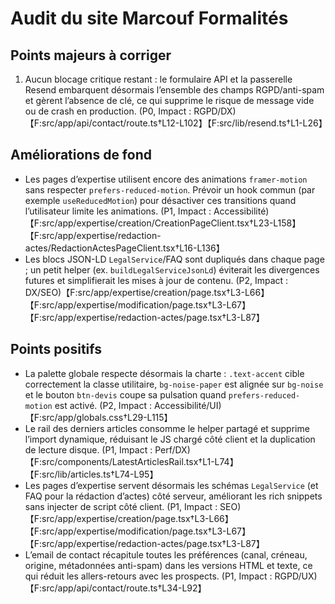 # Audit du site Marcouf Formalités

## Points majeurs à corriger

1. Aucun blocage critique restant : le formulaire API et la passerelle Resend embarquent désormais l’ensemble des champs RGPD/anti-spam et gèrent l’absence de clé, ce qui supprime le risque de message vide ou de crash en production. (P0, Impact : RGPD/DX)【F:src/app/api/contact/route.ts†L12-L102】【F:src/lib/resend.ts†L1-L26】

## Améliorations de fond

- Les pages d’expertise utilisent encore des animations `framer-motion` sans respecter `prefers-reduced-motion`. Prévoir un hook commun (par exemple `useReducedMotion`) pour désactiver ces transitions quand l’utilisateur limite les animations. (P1, Impact : Accessibilité)【F:src/app/expertise/creation/CreationPageClient.tsx†L23-L158】【F:src/app/expertise/redaction-actes/RedactionActesPageClient.tsx†L16-L136】
- Les blocs JSON-LD `LegalService`/FAQ sont dupliqués dans chaque page ; un petit helper (ex. `buildLegalServiceJsonLd`) éviterait les divergences futures et simplifierait les mises à jour de contenu. (P2, Impact : DX/SEO)【F:src/app/expertise/creation/page.tsx†L3-L66】【F:src/app/expertise/modification/page.tsx†L3-L67】【F:src/app/expertise/redaction-actes/page.tsx†L3-L87】

## Points positifs

- La palette globale respecte désormais la charte : `.text-accent` cible correctement la classe utilitaire, `bg-noise-paper` est alignée sur `bg-noise` et le bouton `btn-devis` coupe sa pulsation quand `prefers-reduced-motion` est activé. (P2, Impact : Accessibilité/UI)【F:src/app/globals.css†L29-L115】
- Le rail des derniers articles consomme le helper partagé et supprime l’import dynamique, réduisant le JS chargé côté client et la duplication de lecture disque. (P1, Impact : Perf/DX)【F:src/components/LatestArticlesRail.tsx†L1-L74】【F:src/lib/articles.ts†L74-L95】
- Les pages d’expertise servent désormais les schémas `LegalService` (et FAQ pour la rédaction d’actes) côté serveur, améliorant les rich snippets sans injecter de script côté client. (P1, Impact : SEO)【F:src/app/expertise/creation/page.tsx†L3-L66】【F:src/app/expertise/modification/page.tsx†L3-L67】【F:src/app/expertise/redaction-actes/page.tsx†L3-L87】
- L’email de contact récapitule toutes les préférences (canal, créneau, origine, métadonnées anti-spam) dans les versions HTML et texte, ce qui réduit les allers-retours avec les prospects. (P1, Impact : RGPD/UX)【F:src/app/api/contact/route.ts†L34-L92】
